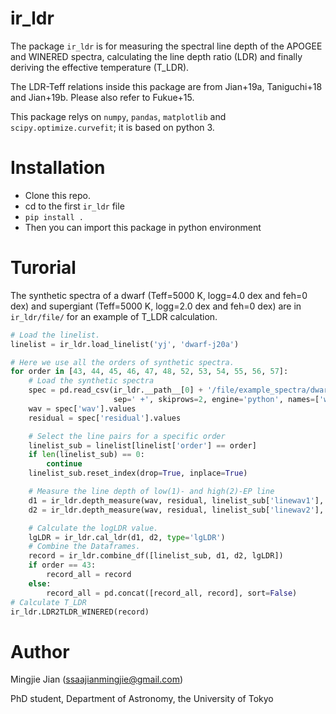 # ir_ldr

The package `ir_ldr` is for measuring the spectral line depth of the APOGEE and WINERED spectra, calculating the line depth ratio (LDR) and finally deriving the effective temperature (T_LDR).

The LDR-Teff relations inside this package are from Jian+19a, Taniguchi+18 and Jian+19b. Please also refer to Fukue+15.

This package relys on `numpy`, `pandas`, `matplotlib` and `scipy.optimize.curvefit`; it is based on python 3.

# Installation

- Clone this repo.
- cd to the first `ir_ldr` file
- `pip install .`
- Then you can import this package in python environment

# Turorial

The synthetic spectra of a dwarf (Teff=5000 K, logg=4.0 dex and feh=0 dex) and supergiant (Teff=5000 K, logg=2.0 dex and feh=0 dex) are in `ir_ldr/file/` for an example of T_LDR calculation.

```py
# Load the linelist.
linelist = ir_ldr.load_linelist('yj', 'dwarf-j20a')

# Here we use all the orders of synthetic spectra.
for order in [43, 44, 45, 46, 47, 48, 52, 53, 54, 55, 56, 57]:
    # Load the synthetic spectra
    spec = pd.read_csv(ir_ldr.__path__[0] + '/file/example_spectra/dwarf/order{}.txt'.format(order),
                       sep=' +', skiprows=2, engine='python', names=['wav', 'residual'])
    wav = spec['wav'].values
    residual = spec['residual'].values

    # Select the line pairs for a specific order
    linelist_sub = linelist[linelist['order'] == order]
    if len(linelist_sub) == 0:
        continue
    linelist_sub.reset_index(drop=True, inplace=True)

    # Measure the line depth of low(1)- and high(2)-EP line
    d1 = ir_ldr.depth_measure(wav, residual, linelist_sub['linewav1'], suffix=1)
    d2 = ir_ldr.depth_measure(wav, residual, linelist_sub['linewav2'], suffix=2)

    # Calculate the logLDR value.
    lgLDR = ir_ldr.cal_ldr(d1, d2, type='lgLDR')
    # Combine the Dataframes.
    record = ir_ldr.combine_df([linelist_sub, d1, d2, lgLDR])
    if order == 43:
        record_all = record
    else:
        record_all = pd.concat([record_all, record], sort=False)
# Calculate T_LDR
ir_ldr.LDR2TLDR_WINERED(record)
```

# Author

Mingjie Jian (ssaajianmingjie@gmail.com)

PhD student, Department of Astronomy, the University of Tokyo
